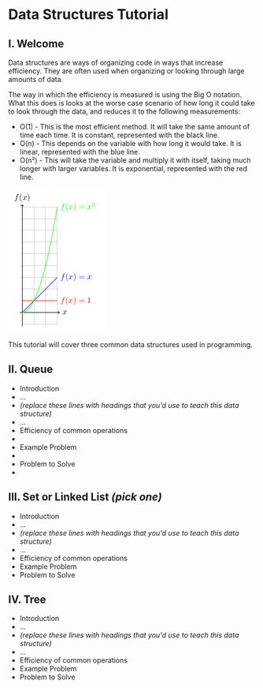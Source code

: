 # Data Structures Tutorial

## I. Welcome

Data structures are ways of organizing code in ways that increase efficiency. They are often used when organizing or looking through large amounts of data.

The way in which the efficiency is measured is using the Big O notation. What this does is looks at the worse case scenario of how long it could take to look through the data, and reduces it to the following measurements:

* O(1) - This is the most efficient method. It will take the same amount of time each time. It is constant, represented with the black line.
* O(n) - This depends on the variable with how long it would take. It is linear, represented with the blue line. 
* O(n²) - This will take the variable and multiply it with itself, taking much longer with larger variables. It is exponential, represented with the red line. 

![Image](images/big_o_graph.png)

This tutorial will cover three common data structures used in programming.

## II. Queue

* Introduction
* ...
* *(replace these lines with headings that you'd use to teach this data structure)*
* ...
* Efficiency of common operations
* 
* Example Problem
* 
* Problem to Solve
*

## III. Set or Linked List *(pick one)*

* Introduction
* ...
* *(replace these lines with headings that you'd use to teach this data structure)*
* ...
* Efficiency of common operations
* Example Problem
* Problem to Solve

## IV. Tree

* Introduction
* ...
* *(replace these lines with headings that you'd use to teach this data structure)*
* ...
* Efficiency of common operations
* Example Problem
* Problem to Solve